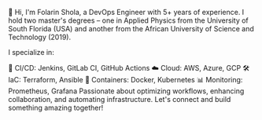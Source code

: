 👋 Hi, I'm Folarin Shola, a DevOps Engineer with 5+ years of experience. I hold two master's degrees – one in Applied Physics from the University of South Florida (USA) and another from the African University of Science and Technology (2019).

I specialize in:

🚀 CI/CD: Jenkins, GitLab CI, GitHub Actions
☁️ Cloud: AWS, Azure, GCP
🛠️ IaC: Terraform, Ansible
🐳 Containers: Docker, Kubernetes
📊 Monitoring: Prometheus, Grafana
Passionate about optimizing workflows, enhancing collaboration, and automating infrastructure. Let's connect and build something amazing together!
